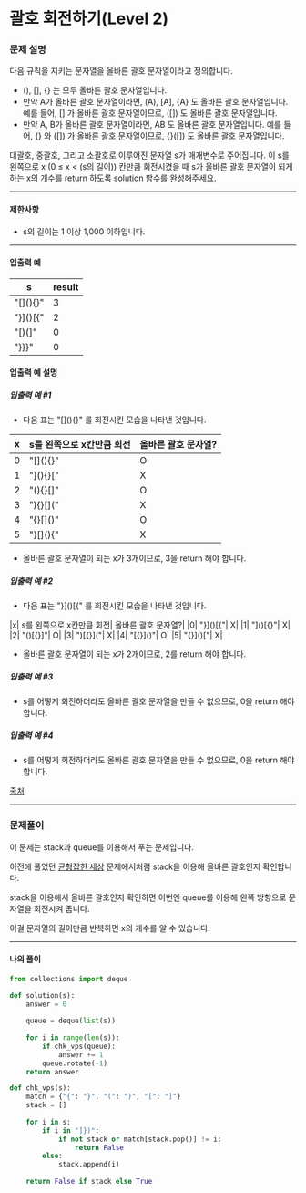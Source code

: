 # 괄호 회전하기(Level 2)

### 문제 설명

다음 규칙을 지키는 문자열을 올바른 괄호 문자열이라고 정의합니다.

* (), \[\], {} 는 모두 올바른 괄호 문자열입니다.
* 만약 A가 올바른 괄호 문자열이라면, (A), \[A\], {A} 도 올바른 괄호 문자열입니다. 예를 들어, \[\] 가 올바른 괄호 문자열이므로, (\[\]) 도 올바른 괄호 문자열입니다.
* 만약 A, B가 올바른 괄호 문자열이라면, AB 도 올바른 괄호 문자열입니다. 예를 들어, {} 와 (\[\]) 가 올바른 괄호 문자열이므로, {}(\[\]) 도 올바른 괄호 문자열입니다.

대괄호, 중괄호, 그리고 소괄호로 이루어진 문자열 s가 매개변수로 주어집니다. 이 s를 왼쪽으로 x (0 ≤ x < (s의 길이)) 칸만큼 회전시켰을 때 s가 올바른 괄호 문자열이 되게 하는 x의 개수를 return 하도록 solution 함수를 완성해주세요.

---

#### 제한사항

* s의 길이는 1 이상 1,000 이하입니다.

---

#### 입출력 예

|s|	result|
|-|-|
|"\[\](){}"|	3|
|"}\]()\[{"|	2|
|"\[)(\]"|	0|
|"}}}"|	0|

#### 입출력 예 설명

##### 입출력 예 #1

* 다음 표는 "\[\](){}" 를 회전시킨 모습을 나타낸 것입니다.

|x|	s를 왼쪽으로 x칸만큼 회전|	올바른 괄호 문자열?|
|-|-|-|
|0|	"\[\](){}"|	O|
|1|	"\](){}\["|	X|
|2|	"(){}\[\]"|	O|
|3|	"){}\[\]("|	X|
|4|	"{}\[\]()"|	O|
|5|	"}\[\](){"|	X|

* 올바른 괄호 문자열이 되는 x가 3개이므로, 3을 return 해야 합니다.

##### 입출력 예 #2

* 다음 표는 "}\]()\[{" 를 회전시킨 모습을 나타낸 것입니다.

|x|	s를 왼쪽으로 x칸만큼 회전|	올바른 괄호 문자열?|
|0|	"}\]()\[{"|	X|
|1|	"\]()\[{}"|	X|
|2|	"()\[{}\]"|	O|
|3|	")\[{}\]("|	X|
|4|	"\[{}\]()"|	O|
|5|	"{}\]()\["|	X|

* 올바른 괄호 문자열이 되는 x가 2개이므로, 2를 return 해야 합니다.

##### 입출력 예 #3

* s를 어떻게 회전하더라도 올바른 괄호 문자열을 만들 수 없으므로, 0을 return 해야 합니다.

##### 입출력 예 #4

* s를 어떻게 회전하더라도 올바른 괄호 문자열을 만들 수 없으므로, 0을 return 해야 합니다.

[출처](https://programmers.co.kr/learn/courses/30/lessons/76502)

---

### 문제풀이

이 문제는 stack과 queue를 이용해서 푸는 문제입니다.   

이전에 풀었던 [균형잡힌 세상](https://github.com/flip1945/TIL/blob/main/Algorithm/Data%20Structure/BOJ_%EA%B7%A0%ED%98%95%EC%9E%A1%ED%9E%8C%20%EC%84%B8%EC%83%81.md) 문제에서처럼 stack을 이용해 올바른 괄호인지 확인합니다.   

stack을 이용해서 올바른 괄호인지 확인하면 이번엔 queue를 이용해 왼쪽 방향으로 문자열을 회전시켜 줍니다.

이걸 문자열의 길이만큼 반복하면 x의 개수를 알 수 있습니다.

---

#### 나의 풀이

~~~python
from collections import deque

def solution(s):
    answer = 0
    
    queue = deque(list(s))
    
    for i in range(len(s)):
        if chk_vps(queue):
            answer += 1
        queue.rotate(-1)
    return answer

def chk_vps(s):
    match = {"{": "}", "(": ")", "[": "]"}
    stack = []
    
    for i in s:
        if i in "]})":
            if not stack or match[stack.pop()] != i:
                return False
        else:
            stack.append(i)
            
    return False if stack else True
~~~
